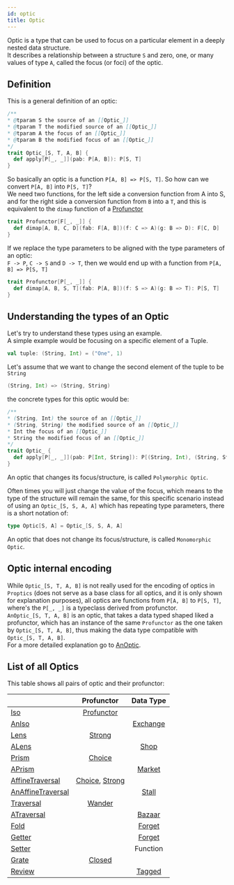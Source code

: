 ```yaml
---
id: optic
title: Optic
---
```


Optic is a type that can be used to focus on a particular element in a deeply nested data structure. <br/>
It describes a relationship between a structure `S` and zero, one, or many values of type `A`, called the focus (or foci) of the optic.

## Definition

This is a general definition of an optic:
```scala
/**
* @tparam S the source of an [[Optic_]]
* @tparam T the modified source of an [[Optic_]]
* @tparam A the focus of an [[Optic_]]
* @tparam B the modified focus of an [[Optic_]]
*/
trait Optic_[S, T, A, B] {
  def apply[P[_, _]](pab: P[A, B]): P[S, T]   
}
```

So basically an optic is a function `P[A, B] => P[S, T]`. So how can we convert `P[A, B]` into `P[S, T]`?<br/>
We need two functions, for the left side a conversion function from A into S, and for the right side a conversion function from `B` into a `T`,
and this is equivalent to the `dimap` function of a [Profunctor](/Proptics/docs/profunctors/profunctor)

```scala
trait Profunctor[F[_, _]] {
  def dimap[A, B, C, D](fab: F[A, B])(f: C => A)(g: B => D): F[C, D]
}
```

If we replace the type parameters to be aligned with the type parameters of an optic:<br/>
`F -> P`, `C -> S` and `D -> T`, then we would end up with a function from `P[A, B] => P[S, T]` 

```scala
trait Profunctor[P[_, _]] {
  def dimap[A, B, S, T](fab: P[A, B])(f: S => A)(g: B => T): P[S, T]
}
```

## Understanding the types of an Optic

Let's try to understand these types using an example.  
A simple example would be focusing on a specific element of a Tuple. 

```scala
val tuple: (String, Int) = ("One", 1)    
``` 

Let's assume that we want to change the second element of the tuple to be `String`
```scala
(String, Int) => (String, String)
```

the concrete types for this optic would be:

```scala
/**
* (String, Int) the source of an [[Optic_]]
* (String, String) the modified source of an [[Optic_]]
* Int the focus of an [[Optic_]]
* String the modified focus of an [[Optic_]]
*/
trait Optic_ {
  def apply[P[_, _]](pab: P[Int, String]): P[(String, Int), (String, String)]   
} 
```
An optic that changes its focus/structure, is called `Polymorphic Optic`.

Often times you will just change the value of the focus, which means to the type of the structure will remain the same, for this specific scenario
instead of using an `Optic_[S, S, A, A]` which has repeating type parameters, there is a short notation of:

```scala
type Optic[S, A] = Optic_[S, S, A, A]
```

An optic that does not change its focus/structure, is called `Monomorphic Optic`.

## Optic internal encoding

While `Optic_[S, T, A, B]` is not really used for the encoding of optics in `Proptics` (does not serve as a base class for all optics, and it is only shown for explanation purposes), 
all optics are functions from `P[A, B]` to `P[S, T]`, where's the `P[_, _]` is a typeclass derived from profunctor.<br/>
`AnOptic_[S, T, A, B]` is an optic, that takes a data typed shaped liked a profunctor, which has an instance of the same `Profunctor` as the one taken by `Optic_[S, T, A, B]`,
thus making the data type compatible with `Optic_[S, T, A, B]`.<br/>
For a more detailed explanation go to [AnOptic](/Proptics/docs/an-optics/an-optic).
   
## List of all Optics

This table shows all pairs of optic and their profunctor:

|                                                                   |  Profunctor                                                                               | Data Type                                       |
| ----------------------------------------------------------------- |:-----------------------------------------------------------------------------------------:|:-----------------------------------------------:|
| [Iso](/Proptics/docs/optics/iso)                                  | [Profunctor](/Proptics/docs/profunctors/profunctor)                                       |                                                 |
| [AnIso](/Proptics/docs/an-optics/an-iso)                          |                                                                                           | [Exchange](/Proptics/docs/data-types/exchange)  |
| [Lens](/Proptics/docs/optics/lens)                                | [Strong](/Proptics/docs/profunctors/strong)                                               |                                                 |
| [ALens](/Proptics/docs/an-optics/a-lens)                          |                                                                                           | [Shop](/Proptics/docs/data-types/shop)          |           
| [Prism](/Proptics/docs/optics/prism)                              | [Choice](/Proptics/docs/profunctors/choice)                                               |                                                 |
| [APrism](/Proptics/docs/an-optics/a-prism)                        |                                                                                           | [Market](/Proptics/docs/data-types/market)      |
| [AffineTraversal](/Proptics/docs/optics/affine-traversal)         | [Choice](/Proptics/docs/profunctors/choice), [Strong](/Proptics/docs/profunctors/strong)  |                                                 |
| [AnAffineTraversal](/Proptics/docs/an-optics/an-affine-traversal) |                                                                                           | [Stall](/Proptics/docs/data-types/stall)        |
| [Traversal](/Proptics/docs/optics/traversal)                      | [Wander](/Proptics/docs/profunctors/wander)                                               |                                                 |
| [ATraversal](/Proptics/docs/an-optics/a-traversal)                |                                                                                           | [Bazaar](/Proptics/docs/data-types/bazaar)      |
| [Fold](/Proptics/docs/optics/fold)                                |                                                                                           | [Forget](/Proptics/docs/data-types/forget)      |
| [Getter](/Proptics/docs/optics/getter)                            |                                                                                           | [Forget](/Proptics/docs/data-types/forget)      |
| [Setter](/Proptics/docs/optics/setter)                            |                                                                                           | Function                                        |
| [Grate](/Proptics/docs/optics/grate)                              | [Closed](/Proptics/docs/profunctors/closed)                                               |                                                 |
| [Review](/Proptics/docs/optics/review)                            |                                                                                           | [Tagged](/Proptics/docs/data-types/tagged)      |


